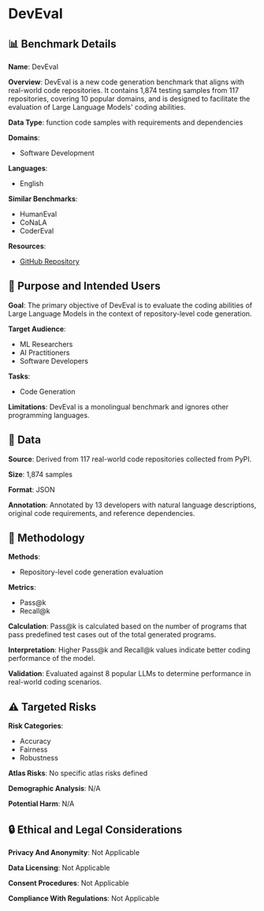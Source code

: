 # DevEval

## 📊 Benchmark Details

**Name**: DevEval

**Overview**: DevEval is a new code generation benchmark that aligns with real-world code repositories. It contains 1,874 testing samples from 117 repositories, covering 10 popular domains, and is designed to facilitate the evaluation of Large Language Models' coding abilities.

**Data Type**: function code samples with requirements and dependencies

**Domains**:
- Software Development

**Languages**:
- English

**Similar Benchmarks**:
- HumanEval
- CoNaLA
- CoderEval

**Resources**:
- [GitHub Repository](https://github.com/seketeam/DevEval)

## 🎯 Purpose and Intended Users

**Goal**: The primary objective of DevEval is to evaluate the coding abilities of Large Language Models in the context of repository-level code generation.

**Target Audience**:
- ML Researchers
- AI Practitioners
- Software Developers

**Tasks**:
- Code Generation

**Limitations**: DevEval is a monolingual benchmark and ignores other programming languages.

## 💾 Data

**Source**: Derived from 117 real-world code repositories collected from PyPI.

**Size**: 1,874 samples

**Format**: JSON

**Annotation**: Annotated by 13 developers with natural language descriptions, original code requirements, and reference dependencies.

## 🔬 Methodology

**Methods**:
- Repository-level code generation evaluation

**Metrics**:
- Pass@k
- Recall@k

**Calculation**: Pass@k is calculated based on the number of programs that pass predefined test cases out of the total generated programs.

**Interpretation**: Higher Pass@k and Recall@k values indicate better coding performance of the model.

**Validation**: Evaluated against 8 popular LLMs to determine performance in real-world coding scenarios.

## ⚠️ Targeted Risks

**Risk Categories**:
- Accuracy
- Fairness
- Robustness

**Atlas Risks**:
No specific atlas risks defined

**Demographic Analysis**: N/A

**Potential Harm**: N/A

## 🔒 Ethical and Legal Considerations

**Privacy And Anonymity**: Not Applicable

**Data Licensing**: Not Applicable

**Consent Procedures**: Not Applicable

**Compliance With Regulations**: Not Applicable
